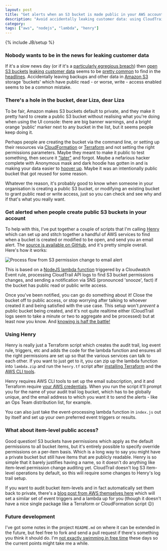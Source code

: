 ```yaml
---
layout: post
title: "Get alerts when an S3 bucket is made public in your AWS account"
description: "Avoid accidentally leaking customer data: using CloudTrail logs, CloudWatch Events, a NodeJS lambda function and Amazon SNS you can get email alerts when someone creates or modifies an S3 bucket to be public in your account."
category: 
tags: ["aws", "nodejs", "lambda", "henry"]
---
```

{% include JB/setup %}

### Nobody wants to be in the news for leaking customer data

If it's a slow news day (or if it's a [particularly egregious breach](http://www.bbc.co.uk/news/technology-41147513)) then [open S3 buckets](http://www.bbc.co.uk/news/amp/technology-40124146) [leaking customer data](http://www.bbc.co.uk/news/technology-42166004) seems to be [pretty common](http://www.bbc.co.uk/news/technology-43057681) to find in the [headlines](http://www.bbc.co.uk/news/technology-36128745). Accidentally leaving backups and other data in [Amazon S3](https://aws.amazon.com/s3/) storage 'buckets' which have public read - or worse, write - access enabled seems to be a common mistake.

### There's a hole in the bucket, dear Liza, dear Liza

To be fair, Amazon makes S3 buckets default to private, and they make it pretty hard to create a public S3 bucket without realising what you're doing when using the UI console: there are big banner warnings, and a bright orange 'public' marker next to any bucket in the list, but it seems people keep doing it. 

Perhaps people are creating the bucket via the command line, or setting up their resources via [CloudFormation](https://aws.amazon.com/cloudformation/) or [Terraform](https://www.terraform.io/intro/index.html) and not setting the right permissions parameters. Maybe they meant to make it public to test something, then secure it ["later"](http://www.dictionary.com/browse/never) and forgot. Maybe a nefarious hacker complete with Anonymous mask and dark hoodie has gotten in and is making your data easier to [hoover up](https://media.giphy.com/media/ZgWZKjoDaxs5y/giphy.gif). Maybe it was an intentionally public bucket that got reused for some reason.

Whatever the reason, it's probably good to know when someone in your organisation is creating a public S3 bucket, or modifying an existing bucket to grant public read or write access, just so you can check and see why and if that's what you really want.

### Get alerted when people create public S3 buckets in your account

To help with this, I've put together a couple of scripts that I'm calling [Henry](https://github.com/willh/henry) which can set up and stitch together a handful of AWS services to find when a bucket is created or modified to be open, and send you an email alert. The [source is available on GitHub](https://github.com/willh/henry), and it's pretty simple overall. Here's how it works:

![Process flow from S3 permission change to email alert](../../../assets/images/20180219_alert_open_s3_buckets.png)

This is based on a [NodeJS lambda function](https://aws.amazon.com/lambda/) triggered by a Cloudwatch Event rule, processing CloudTrail API logs to find S3 bucket permissions changes, and sending a notification via SNS (pronounced 'snooze', fact) if the bucket has public read or public write access.

Once you've been notified, you can go do something about it! Close the bucket off to public access, or stop worrying after talking to whoever created it and being satisfied with the use case. This setup won't _prevent_ a public bucket being created, and it's not quite realtime either (CloudTrail logs seem to take a minute or two to aggregate and be processed) but at least now you know. And [knowing is half the battle!](https://www.youtube.com/watch?v=ogEtfIdgjpY)

### Using Henry

Henry is really just a Terraform script which creates the audit trail, log event rule, triggers, etc and adds the code for the lambda function and ensures all the right permissions are set up so that the various services can talk to each other. If you want to just get to it, you can zip up the lambda function into `lambda.zip` and run the `henry.tf` script after [installing Terraform](https://www.terraform.io/intro/getting-started/install.html) and the [AWS CLI tools](https://aws.amazon.com/cli/). 

Henry requires AWS CLI tools to set up the email subscription, and it and Terraform require [your AWS credentials](https://www.terraform.io/docs/providers/aws/#shared-credentials-file). When you run the script it'll prompt you for the name of your audit trail log bucket, which has to be globally unique, and the email address to which you want it to send the alerts - like an Ops Team distribution list, for example. 

You can also just take the event-processing lambda function in `index.js` out by itself and set up your own preferred event triggers or results.

### What about item-level public access?

Good question! S3 buckets have permissions which apply as the default permissions to all bucket items, but it's entirely possible to specify override permissions on a per-item basis. Which is a long way to say you might have a private bucket but still have items that are publicly readable.  Henry is so simple that it barely justifies having a name, so it doesn't do anything like item-level permission change auditing yet. CloudTrail doesn't log S3 item-level operations by default, so this will require some changes to Henry's log trail setup.

If you want to audit bucket item-levels and in fact automatically set them back to private, there's a [blog post from AWS themselves here](https://aws.amazon.com/blogs/security/how-to-detect-and-automatically-remediate-unintended-permissions-in-amazon-s3-object-acls-with-cloudwatch-events/) which will set a similar set of event triggers and a lambda up for you (though it doesn't have a nice single package like a Terraform or CloudFormation script 😉)

### Future development

I've got some notes in the project `README.md` on where it can be extended in the future, but feel free to fork and send a pull request if there's something you think it should do. I'm [not exactly swimming in free time](https://en.wikipedia.org/wiki/Parenting) these days so the current points might take me a while.
